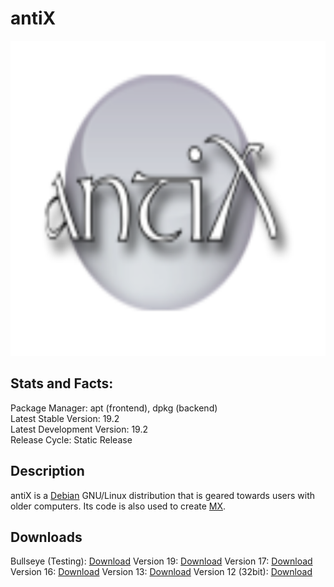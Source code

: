 # antiX

![](icons/Antix.png)

## Stats and Facts:
Package Manager: apt (frontend), dpkg (backend)<br>
Latest Stable Version: 19.2<br>
Latest Development Version: 19.2<br>
Release Cycle: Static Release

## Description
antiX is a [Debian](debian.md) GNU/Linux distribution that is geared towards users with older computers. Its code is also used to create [MX](mx.md).

## Downloads

Bullseye (Testing): [Download](https://sourceforge.net/projects/antix-linux/files/Testing/antiX-bullseye-a2-runit_x64-full.iso/download)
Version 19: [Download](https://sourceforge.net/projects/antix-linux/files/Final/antiX-19/antiX-19.3_x64-full.iso/download)
Version 17: [Download](https://sourceforge.net/projects/antix-linux/files/Final/antiX-17.4.1/antiX-17.4.1_x64-full.iso/download)
Version 16: [Download](https://sourceforge.net/projects/antix-linux/files/old/antiX-16/antiX-16.2_x64-full.iso/download)
Version 13: [Download](https://sourceforge.net/projects/antix-linux/files/old/antiX-13.2/antiX-13.2_x64-full.iso/download)
Version 12 (32bit): [Download](https://sourceforge.net/projects/antix-linux/files/old/antiX-12/antiX-12-486.iso/download)
